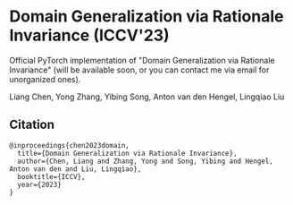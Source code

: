 # Domain Generalization via Rationale Invariance (ICCV'23)

Official PyTorch implementation of "Domain Generalization via Rationale Invariance" (will be available soon, or you can contact me via email for unorganized ones).

Liang Chen, Yong Zhang, Yibing Song, Anton van den Hengel, Lingqiao Liu


## Citation

```
@inproceedings{chen2023domain,
  title={Domain Generalization via Rationale Invariance},
  author={Chen, Liang and Zhang, Yong and Song, Yibing and Hengel, Anton van den and Liu, Lingqiao},
  booktitle={ICCV},
  year={2023}
}

```
